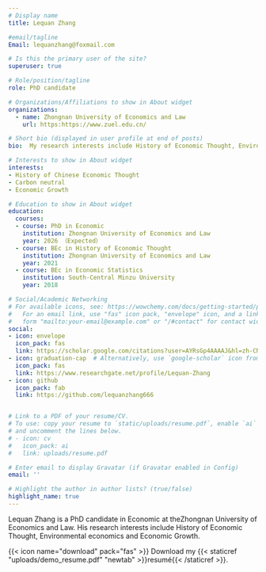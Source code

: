 ```yaml
---
# Display name
title: Lequan Zhang

#email/tagline
Email: lequanzhang@foxmail.com

# Is this the primary user of the site?
superuser: true

# Role/position/tagline
role: PhD candidate

# Organizations/Affiliations to show in About widget
organizations:
  - name: Zhongnan University of Economics and Law
    url: https:https://www.zuel.edu.cn/

# Short bio (displayed in user profile at end of posts)
bio:  My research interests include History of Economic Thought, Environmental economics and Economic Growth.

# Interests to show in About widget
interests:
- History of Chinese Economic Thought
- Carbon neutral
- Economic Growth

# Education to show in About widget
education:
  courses:
  - course: PhD in Economic
    institution: Zhongnan University of Economics and Law
    year: 2026 （Expected）
  - course: BEc in History of Economic Thought
    institution: Zhongnan University of Economics and Law
    year: 2021
  - course: BEc in Economic Statistics
    institution: South-Central Minzu University
    year: 2018

# Social/Academic Networking
# For available icons, see: https://wowchemy.com/docs/getting-started/page-builder/#icons
#   For an email link, use "fas" icon pack, "envelope" icon, and a link in the
#   form "mailto:your-email@example.com" or "/#contact" for contact widget.
social:
- icon: envelope
  icon_pack: fas
  link: https://scholar.google.com/citations?user=AYRsGp4AAAAJ&hl=zh-CN
- icon: graduation-cap  # Alternatively, use `google-scholar` icon from `ai` icon pack
  icon_pack: fas
  link: https://www.researchgate.net/profile/Lequan-Zhang
- icon: github
  icon_pack: fab
  link: https://github.com/lequanzhang666


# Link to a PDF of your resume/CV.
# To use: copy your resume to `static/uploads/resume.pdf`, enable `ai` icons in `params.toml`,
# and uncomment the lines below.
# - icon: cv
#   icon_pack: ai
#   link: uploads/resume.pdf

# Enter email to display Gravatar (if Gravatar enabled in Config)
email: ''

# Highlight the author in author lists? (true/false)
highlight_name: true
---
```


Lequan Zhang is a PhD candidate in Economic at theZhongnan University of Economics and Law. His research interests include History of Economic Thought, Environmental economics and Economic Growth.



{{< icon name="download" pack="fas" >}} Download my {{< staticref "uploads/demo_resume.pdf" "newtab" >}}resumé{{< /staticref >}}.
